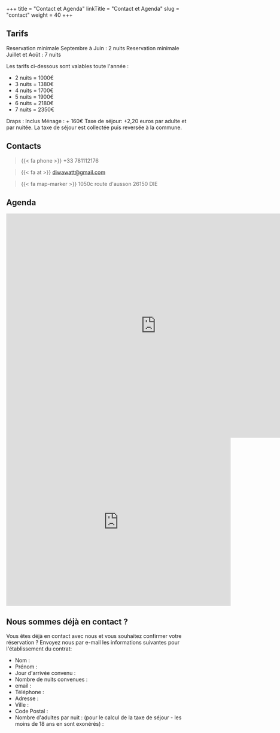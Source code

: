 +++
title = "Contact et Agenda"
linkTitle = "Contact et Agenda"
slug = "contact"
weight = 40
+++

## Tarifs
Reservation minimale Septembre à Juin : 2 nuits
Reservation minimale Juillet et Août : 7 nuits

Les tarifs ci-dessous sont valables toute l'année :

  - 2 nuits = 1000€
  - 3 nuits = 1380€
  - 4 nuits = 1700€
  - 5 nuits = 1900€
  - 6 nuits = 2180€
  - 7 nuits = 2350€

Draps : Inclus
Ménage : + 160€
Taxe de séjour: +2,20 euros par adulte et par nuitée.
La taxe de séjour est collectée puis reversée à la commune.          

## Contacts

> {{< fa phone >}} +33 781112176

> {{< fa at >}} diwawatt@gmail.com

> {{< fa map-marker >}} 1050c route d'ausson 26150 DIE

## Agenda 

<iframe src="https://calendar.google.com/calendar/embed?height=600&wkst=2&ctz=Europe%2FParis&bgcolor=%23ffffff&showTitle=0&showPrint=0&showTabs=0&showCalendars=0&src=NjFiZmQ3ZmM3ZDNkZDExYWU3ZDAwYmJlOTBlZDIxZDU1MTAyNDNmOWI0ZTZhNTE4NmQwNzgyNDA1ZDZmNjJkYUBncm91cC5jYWxlbmRhci5nb29nbGUuY29t&color=%23AD1457" style="border-width:0" width="800" height="600" frameborder="0" scrolling="no"></iframe>



<iframe src="https://www.google.com/maps/embed?pb=!1m18!1m12!1m3!1d2833.933701197773!2d5.378472376533459!3d44.74136938137577!2m3!1f0!2f0!3f0!3m2!1i1024!2i768!4f13.1!3m3!1m2!1s0x12cab7b61acc6f8b%3A0xe1155f185160aeb9!2sG%C3%AEte%20Au%20son%20du%20Diois!5e0!3m2!1sfr!2sfr!4v1711377259882!5m2!1sfr!2sfr" width="600" height="450" style="border:0;" allowfullscreen="" loading="lazy" referrerpolicy="no-referrer-when-downgrade"></iframe>

## Nous sommes déjà en contact ?
  Vous êtes déjà en contact avec nous et vous souhaitez confirmer votre réservation ? Envoyez nous par e-mail les informations suivantes pour l'établissement du contrat:
   - Nom :
   - Prénom :
   - Jour d'arrivée convenu :
   - Nombre de nuits convenues :
   - email :
   - Téléphone :
   - Adresse :
   - Ville :
   - Code Postal :
   - Nombre d'adultes par nuit : (pour le calcul de la taxe de séjour - les moins de 18 ans en sont exonérés) :
